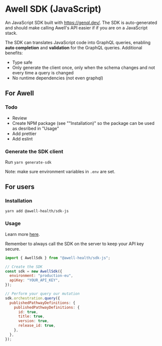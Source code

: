 # Awell SDK (JavaScript)

An JavaScript SDK built with https://genql.dev/. The SDK is auto-generated and should make calling Awell's API easier if if you are on a JavaScript stack.

The SDK can translates JavaScript code into GraphQL queries, enabling **auto completion** and **validation** for the GraphQL queries. Additional benefits:

- Type safe
- Only generate the client once, only when the schema changes and not every time a query is changed
- No runtime dependencies (not even graphql)

## For Awell

### Todo

- Review
- Create NPM package (see ""Installation)" so the package can be used as desribed in "Usage"
- Add prettier
- Add eslint

### Generate the SDK client

Run `yarn generate-sdk`

Note: make sure environment variables in `.env` are set.

## For users

### Installation

```bash
yarn add @awell-health/sdk-js
```

### Usage

Learn more [here](https://genql.dev/docs).

Remember to always call the SDK on the server to keep your API key secure.

```javascript
import { AwellSdk } from "@awell-health/sdk-js";

// Create the SDK
const sdk = new AwellSdk({
  environment: "production-eu",
  apiKey: "YOUR_API_KEY",
});

// Perform your query our mutation
sdk.orchestration.query({
  publishedPathwayDefinitions: {
    publishedPathwayDefinitions: {
      id: true,
      title: true,
      version: true,
      release_id: true,
    },
  },
});
```
